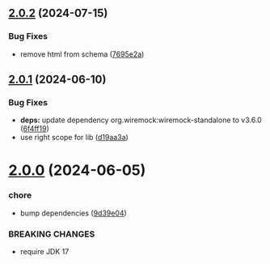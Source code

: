 ## [2.0.2](https://github.com/gravitee-io/gravitee-fetcher-http/compare/2.0.1...2.0.2) (2024-07-15)


### Bug Fixes

* remove html from schema ([7695e2a](https://github.com/gravitee-io/gravitee-fetcher-http/commit/7695e2a39e7d9e66b8cce814cc42f5f125be2a68))

## [2.0.1](https://github.com/gravitee-io/gravitee-fetcher-http/compare/2.0.0...2.0.1) (2024-06-10)


### Bug Fixes

* **deps:** update dependency org.wiremock:wiremock-standalone to v3.6.0 ([6f4ff19](https://github.com/gravitee-io/gravitee-fetcher-http/commit/6f4ff191db52a6497c1cd2b4401e35b7f49c7877))
* use right scope for lib ([d19aa3a](https://github.com/gravitee-io/gravitee-fetcher-http/commit/d19aa3a001b83f55f8ef9c7c11b810a30aeb3a84))

# [2.0.0](https://github.com/gravitee-io/gravitee-fetcher-http/compare/1.12.0...2.0.0) (2024-06-05)


### chore

* bump dependencies ([9d39e04](https://github.com/gravitee-io/gravitee-fetcher-http/commit/9d39e042527fceb56d1977878abca34ef829fdf4))


### BREAKING CHANGES

* require JDK 17
